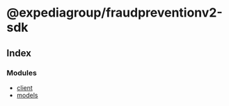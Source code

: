 # @expediagroup/fraudpreventionv2-sdk

## Index

### Modules

- [client](client/index.md)
- [models](models/index.md)
